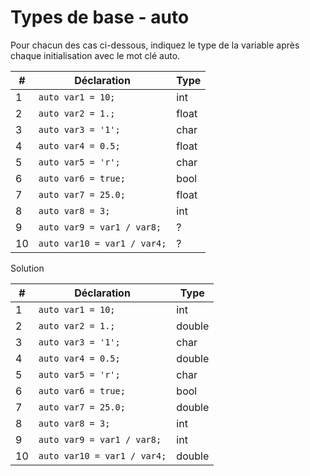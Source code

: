 # Types de base - auto
Pour chacun des cas ci-dessous, indiquez le type de la variable après chaque initialisation avec le mot clé auto.

|  #  | Déclaration | Type |
| --- | -------------- | --------- |
| 1 | `auto var1 = 10;` | int |
| 2 | `auto var2 = 1.;`  | float |
| 3 | `auto var3 = '1';`  | char|
| 4 | `auto var4 = 0.5;` | float|
| 5 | `auto var5 = 'r';` | char|
| 6 | `auto var6 = true;` | bool|
| 7 | `auto var7 = 25.0;` | float|
| 8 | `auto var8 = 3;` | int|
| 9 | `auto var9 = var1 / var8;` | ? |
| 10 | `auto var10 = var1 / var4;` | ?|

<summary>Solution</summary>
  
|  #  | Déclaration | Type |
| --- | -------------- | --------- |
| 1 | `auto var1 = 10;` | int |
| 2 | `auto var2 = 1.;`  | double |
| 3 | `auto var3 = '1';`  | char |
| 4 | `auto var4 = 0.5;` | double |
| 5 | `auto var5 = 'r';` | char |
| 6 | `auto var6 = true;` | bool |
| 7 | `auto var7 = 25.0;` | double |
| 8 | `auto var8 = 3;` | int |
| 9 | `auto var9 = var1 / var8;` | int |
| 10 | `auto var10 = var1 / var4;` | double |


</details>
